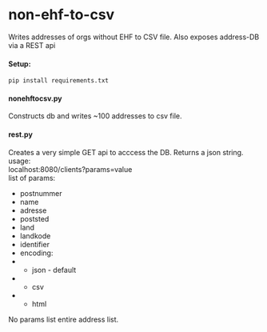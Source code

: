 # non-ehf-to-csv
Writes addresses of orgs without EHF to CSV file.
Also exposes address-DB via a REST api


#### Setup:
```
pip install requirements.txt    
```

#### nonehftocsv.py    
Constructs db and writes ~100 addresses to csv file.     


#### rest.py    
Creates a very simple GET api to acccess the DB. Returns a json string.    
usage:    
localhost:8080/clients?params=value    
list of params:    
* postnummer    
* name    
* adresse    
* poststed    
* land    
* landkode    
* identifier    
* encoding:    
* - json - default    
* - csv    
* - html

No params list entire address list.
